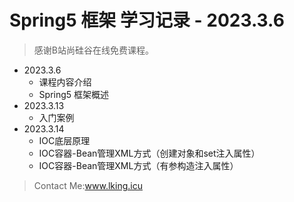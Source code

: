 # Spring5 框架 学习记录 - 2023.3.6
> 感谢B站尚硅谷在线免费课程。

- 2023.3.6
  - 课程内容介绍
  - Spring5 框架概述
- 2023.3.13
  - 入门案例
- 2023.3.14
  - IOC底层原理
  - IOC容器-Bean管理XML方式（创建对象和set注入属性）
  - IOC容器-Bean管理XML方式（有参构造注入属性）


>  Contact Me:www.lking.icu
